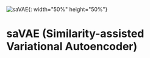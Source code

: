 ![saVAE](https://user-images.githubusercontent.com/86404362/225598276-c6d0fc73-c356-48ba-bd00-6b6293107574.png){: width="50%" height="50%"}
# saVAE (Similarity-assisted Variational Autoencoder) 

